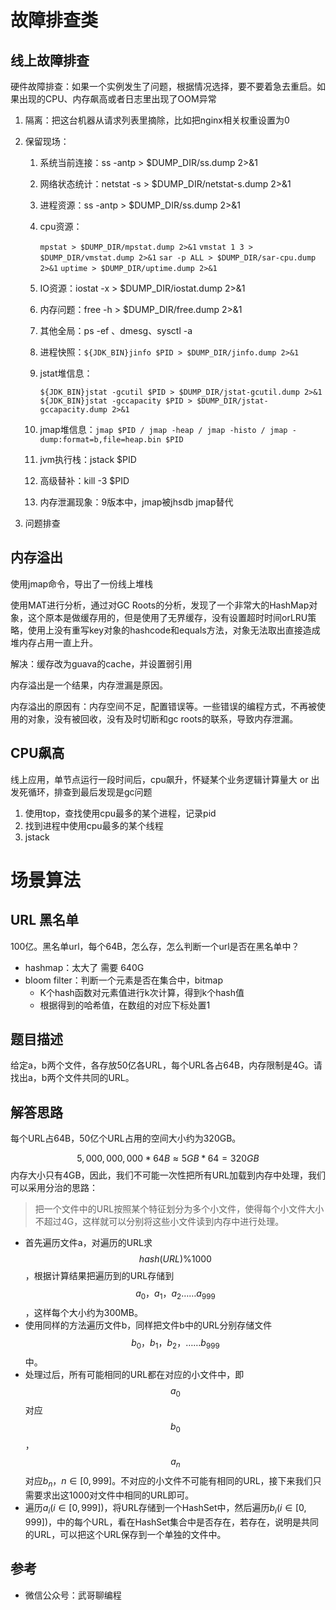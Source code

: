 # 故障排查类

## 线上故障排查

硬件故障排查：如果一个实例发生了问题，根据情况选择，要不要着急去重启。如果出现的CPU、内存飙高或者日志里出现了OOM异常

1. 隔离：把这台机器从请求列表里摘除，比如把nginx相关权重设置为0

2. 保留现场：

   1. 系统当前连接：ss -antp > $DUMP_DIR/ss.dump 2>&1

   2. 网络状态统计：netstat -s > $DUMP_DIR/netstat-s.dump 2>&1

   3. 进程资源：ss -antp > $DUMP_DIR/ss.dump 2>&1

   4. cpu资源：

      `mpstat > $DUMP_DIR/mpstat.dump 2>&1`
      `vmstat 1 3 > $DUMP_DIR/vmstat.dump 2>&1`
      `sar -p ALL > $DUMP_DIR/sar-cpu.dump 2>&1`
      `uptime > $DUMP_DIR/uptime.dump 2>&1`

   5. IO资源：iostat -x > $DUMP_DIR/iostat.dump 2>&1

   6. 内存问题：free -h > $DUMP_DIR/free.dump 2>&1

   7. 其他全局：ps -ef 、dmesg、sysctl -a

   8. 进程快照：`${JDK_BIN}jinfo $PID > $DUMP_DIR/jinfo.dump 2>&1`

   9. jstat堆信息：

      `${JDK_BIN}jstat -gcutil $PID > $DUMP_DIR/jstat-gcutil.dump 2>&1`
      `${JDK_BIN}jstat -gccapacity $PID > $DUMP_DIR/jstat-gccapacity.dump 2>&1`

   10. jmap堆信息：`jmap $PID / jmap -heap / jmap -histo / jmap -dump:format=b,file=heap.bin $PID`
   11. jvm执行栈：jstack $PID
   12. 高级替补：kill -3 $PID
   13. 内存泄漏现象：9版本中，jmap被jhsdb jmap替代

3. 问题排查

## 内存溢出

使用jmap命令，导出了一份线上堆栈

使用MAT进行分析，通过对GC Roots的分析，发现了一个非常大的HashMap对象，这个原本是做缓存用的，但是使用了无界缓存，没有设置超时时间orLRU策略，使用上没有重写key对象的hashcode和equals方法，对象无法取出直接造成堆内存占用一直上升。

解决：缓存改为guava的cache，并设置弱引用

内存溢出是一个结果，内存泄漏是原因。

内存溢出的原因有：内存空间不足，配置错误等。一些错误的编程方式，不再被使用的对象，没有被回收，没有及时切断和gc roots的联系，导致内存泄漏。

## CPU飙高

线上应用，单节点运行一段时间后，cpu飙升，怀疑某个业务逻辑计算量大 or 出发死循环，排查到最后发现是gc问题

1. 使用top，查找使用cpu最多的某个进程，记录pid
2. 找到进程中使用cpu最多的某个线程
3. jstack

# 场景算法

## URL 黑名单

100亿。黑名单url，每个64B，怎么存，怎么判断一个url是否在黑名单中？

- hashmap：太大了 需要 640G
- bloom filter：判断一个元素是否在集合中，bitmap
  - K个hash函数对元素值进行k次计算，得到k个hash值
  - 根据得到的哈希值，在数组的对应下标处置1

## 题目描述

给定a，b两个文件，各存放50亿各URL，每个URL各占64B，内存限制是4G。请找出a，b两个文件共同的URL。

## 解答思路

每个URL占64B，50亿个URL占用的空间大小约为320GB。

$$
5,000,000,000 * 64B \approx 5GB * 64 = 320GB
$$
内存大小只有4GB，因此，我们不可能一次性把所有URL加载到内存中处理，我们可以采用分治的思路：

> 把一个文件中的URL按照某个特征划分为多个小文件，使得每个小文件大小不超过4G，这样就可以分别将这些小文件读到内存中进行处理。

- 首先遍历文件a，对遍历的URL求$$hash(URL) \% 1000$$，根据计算结果把遍历到的URL存储到$$a_0，a_1，a_2……a_{999}$$，这样每个大小约为300MB。
- 使用同样的方法遍历文件b，同样把文件b中的URL分别存储文件$$b_0，b_1，b_2，……b_{999}$$中。
- 处理过后，所有可能相同的URL都在对应的小文件中，即$$a_0$$对应$$b_0$$，$$a_n$$对应$b_n$，$n \in [0, 999]$。不对应的小文件不可能有相同的URL，接下来我们只需要求出这1000对文件中相同的URL即可。
- 遍历$a_i(i \in [0, 999])$，将URL存储到一个HashSet中，然后遍历$b_i(i \in [0, 999])$，中的每个URL，看在HashSet集合中是否存在，若存在，说明是共同的URL，可以把这个URL保存到一个单独的文件中。



## 参考

- 微信公众号：武哥聊编程